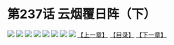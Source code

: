 # 第237话 云烟覆日阵（下）
![](https://mhpic.xiaomingtaiji.net/comic/D/斗破苍穹拆分版/237话/1.jpg-zymk.middle.webp)
![](https://mhpic.xiaomingtaiji.net/comic/D/斗破苍穹拆分版/237话/2.jpg-zymk.middle.webp)
![](https://mhpic.xiaomingtaiji.net/comic/D/斗破苍穹拆分版/237话/3.jpg-zymk.middle.webp)
![](https://mhpic.xiaomingtaiji.net/comic/D/斗破苍穹拆分版/237话/4.jpg-zymk.middle.webp)
![](https://mhpic.xiaomingtaiji.net/comic/D/斗破苍穹拆分版/237话/5.jpg-zymk.middle.webp)
![](https://mhpic.xiaomingtaiji.net/comic/D/斗破苍穹拆分版/237话/6.jpg-zymk.middle.webp)
![](https://mhpic.xiaomingtaiji.net/comic/D/斗破苍穹拆分版/237话/7.jpg-zymk.middle.webp)
![](https://mhpic.xiaomingtaiji.net/comic/D/斗破苍穹拆分版/237话/8.jpg-zymk.middle.webp)
[【上一章】](./236.md)
[【目录】](./READMD.md)
[【下一章】](./238.md)
